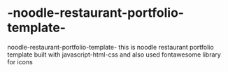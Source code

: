 # -noodle-restaurant-portfolio-template-
noodle-restaurant-portfolio-template- this is noodle restaurant portfolio template built with javascript-html-css and also used fontawesome library for icons
